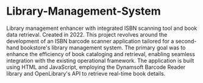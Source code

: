 # Library-Management-System
Library management  enhancer with integrated ISBN scanning tool and book data retrieval. Created in 2022.
This project revolves around the development of an ISBN barcode scanner application tailored for a second-hand bookstore's library management system. 
The primary goal was to enhance the efficiency of book cataloging and retrieval, enabling seamless integration with the existing operational framework. 
The application is built using HTML and JavaScript, employing the Dynamsoft Barcode Reader library and OpenLibrary's API to retrieve real-time book details.
